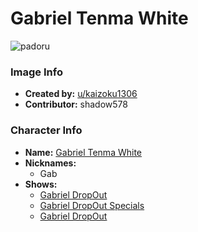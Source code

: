 # Gabriel Tenma White

![padoru](https://raw.githubusercontent.com/shadow578/Padoru-Padoru/master/Padoru/gabriel-dropout-grabriel.png "Gabriel Tenma White")

### Image Info
* **Created by:**    [u/kaizoku1306](https://www.reddit.com/r/Padoru/comments/dbc5p1/gabriel_tenma_white_gabriel_dropout/)
* **Contributor:**   shadow578

### Character Info
* **Name:**   [Gabriel Tenma White](https://myanimelist.net/character/143074)
* **Nicknames:**
  * Gab
* **Shows:**
  * [Gabriel DropOut](https://myanimelist.net/anime/33731/Gabriel_DropOut)
  * [Gabriel DropOut Specials](https://myanimelist.net/anime/34855/Gabriel_DropOut_Specials)
  * [Gabriel DropOut](https://myanimelist.net/manga/96526/Gabriel_DropOut)
